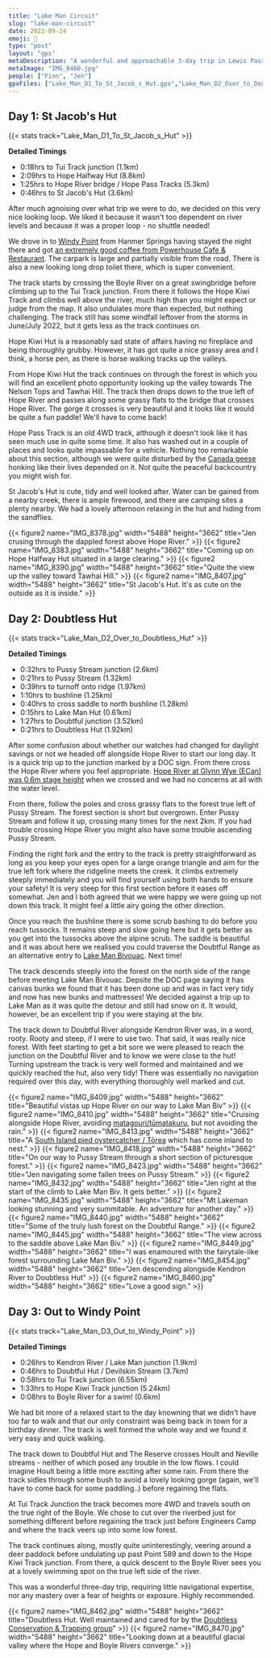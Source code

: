 ```yaml
---
title: "Lake Man Circuit"
slug: "lake-man-circuit"
date: 2022-09-24
emoji: 🥾
type: "post"
layout: "gps"
metaDescription: "A wonderful and approachable 3-day trip in Lewis Pass."
metaImage: "IMG_8460.jpg"
people: ["Finn", "Jen"]
gpxFiles: ["Lake_Man_D1_To_St_Jacob_s_Hut.gpx","Lake_Man_D2_Over_to_Doubtless_Hut.gpx","Lake_Man_D3_Out_to_Windy_Point.gpx"]
---
```


## Day 1: St Jacob's Hut
{{< stats track="Lake_Man_D1_To_St_Jacob_s_Hut" >}}

__Detailed Timings__

- 0:18hrs to Tui Track junction (1.1km)
- 2:09hrs to Hope Halfway Hut (8.8km)
- 1:25hrs to Hope River bridge / Hope Pass Tracks (5.3km)
- 0:46hrs to St Jacob's Hut (3.6km)

After much agnoising over what trip we were to do, we decided on this very nice looking loop. We liked it because it wasn't too dependent on river levels and because it was a proper loop - no shuttle needed!

We drove in to [Windy Point](https://goo.gl/maps/L1L9N1w4r8mVjVJN6) from Hanmer Springs having stayed the night there and got [an extremely good coffee from Powerhouse Cafe & Restaurant](https://goo.gl/maps/iT6zTPFnQTLY1QGNA). The carpark is large and partially visible from the road. There is also a new looking long drop toilet there, which is super convenient.

The track starts by crossing the Boyle River on a great swingbridge before climbing up to the Tui Track junction. From there it follows the Hope Kiwi Track and climbs well above the river, much high than you might expect or judge from the map. It also undulates more than expected, but nothing challenging. The track still has some windfall leftover from the storms in June/July 2022, but it gets less as the track continues on.

Hope Kiwi Hut is a reasonably sad state of affairs having no fireplace and being thoroughly grubby. However, it has got quite a nice grassy area and I think, a horse pen, as there is horse walking tracks up the valleys.

From Hope Kiwi Hut the track continues on through the forest in which you will find an excellent photo opportunity looking up the valley towards The Nelson Tops and Tawhai Hill. The track then drops down to the true left of Hope River and passes along some grassy flats to the bridge that crosses Hope River. The gorge it crosses is very beautiful and it looks like it would be quite a fun paddle! We'll have to come back!

Hope Pass Track is an old 4WD track, although it doesn't look like it has seen much use in quite some time. It also has washed out in a couple of places and looks quite impassable for a vehicle. Nothing too remarkable about this section, although we were quite disturbed by the [Canada geese](https://nzbirdsonline.org.nz/species/canada-goose) honking like their lives depended on it. Not quite the peaceful backcountry you might wish for.

St Jacob's Hut is cute, tidy and well looked after. Water can be gained from a nearby creek, there is ample firewood, and there are camping sites a plenty nearby. We had a lovely afternoon relaxing in the hut and hiding from the sandflies.


{{< figure2 name="IMG_8378.jpg" width="5488" height="3662" title="Jen crusing through the dappled forest above Hope River." >}}
{{< figure2 name="IMG_8383.jpg" width="5488" height="3662" title="Coming up on Hope Halfway Hut situated in a large clearing." >}}
{{< figure2 name="IMG_8390.jpg" width="5488" height="3662" title="Quite the view up the valley toward Tawhai Hill." >}}
{{< figure2 name="IMG_8407.jpg" width="5488" height="3662" title="St Jacob's Hut. It's as cute on the outside as it is inside." >}}

## Day 2: Doubtless Hut
{{< stats track="Lake_Man_D2_Over_to_Doubtless_Hut" >}}

__Detailed Timings__

- 0:32hrs to Pussy Stream junction (2.6km)
- 0:21hrs to Pussy Stream (1.32km)
- 0:39hrs to turnoff onto ridge (1.97km)
- 1:10hrs to bushline (1.25km)
- 0:40hrs to cross saddle to north bushline (1.28km)
- 0:15hrs to Lake Man Hut (0.61km)
- 1:27hrs to Doubtful junction (3.52km)
- 0:21hrs to Doubtless Hut (1.92km)

After some confusion about whether our watches had changed for daylight savings or not we headed off alongside Hope River to start our long day. It is a quick trip up to the junction marked by a DOC sign. From there cross the Hope River where you feel appropriate. [Hope River at Glynn Wye (ECan) was 0.6m stage height](https://www.ecan.govt.nz/data/riverflow/sitedetails/64608) when we crossed and we had no concerns at all with the water level.

From there, follow the poles and cross grassy flats to the forest true left of Pussy Stream. The forest section is short but overgrown. Enter Pussy Stream and follow it up, crossing many times for the next 2km. If you had trouble crossing Hope River you might also have some trouble ascending Pussy Stream.

Finding the right fork and the entry to the track is pretty straightforward as long as you keep your eyes open for a large orange triangle and aim for the true left fork where the ridgeline meets the creek. It climbs extremely steeply immediately and you will find yourself using both hands to ensure your safety! It is very steep for this first section before it eases off somewhat. Jen and I both agreed that we were happy we were going up not down this track. It might feel a little airy going the other direction.

Once you reach the bushline there is some scrub bashing to do before you reach tussocks. It remains steep and slow going here but it gets better as you get into the tussocks above the alpine scrub. The saddle is beautiful and it was about here we realised you could traverse the Doubtful Range as an alternative entry to [Lake Man Bivouac](https://www.doc.govt.nz/parks-and-recreation/places-to-go/canterbury/places/lake-sumner-forest-park/things-to-do/huts/lake-man-bivvy/). Next time!

The track descends steeply into the forest on the north side of the range before meeting Lake Man Bivouac. Depsite the DOC page saying it has canvas bunks we found that it has been done up and was in fact very tidy and now has new bunks and mattresses! We decided against a trip up to Lake Man as it was quite the detour and still had snow on it. It would, however, be an excellent trip if you were staying at the biv.

The track down to Doubtful River alongside Kendron River was, in a word, rooty. Rooty and steep, if I were to use two. That said, it was really nice forest. With feet starting to get a bit sore we were pleased to reach the junction on the Doubtful River and to know we were close to the hut! Turning upstream the track is very well formed and maintained and we quickly reached the hut, also very tidy! There was essentially no navigation required over this day, with everything thoroughly well marked and cut.

{{< figure2 name="IMG_8409.jpg" width="5488" height="3662" title="Beautiful vistas up Hope River on our way to Lake Man Biv" >}}
{{< figure2 name="IMG_8410.jpg" width="5488" height="3662" title="Cruising alongside Hope River, avoiding [matagouri/tūmatakuru](https://www.doc.govt.nz/nature/native-plants/matagouri-wild-irishman/), but not avoiding the rain." >}}
{{< figure2 name="IMG_8413.jpg" width="5488" height="3662" title="A [South Island pied oystercatcher / Tōrea](https://nzbirdsonline.org.nz/species/south-island-pied-oystercatcher) which has come inland to nest." >}}
{{< figure2 name="IMG_8418.jpg" width="5488" height="3662" title="On our way to Pussy Stream through a short section of picturesque forest." >}}
{{< figure2 name="IMG_8423.jpg" width="5488" height="3662" title="Jen navigating some fallen trees on Pussy Stream." >}}
{{< figure2 name="IMG_8432.jpg" width="5488" height="3662" title="Jen right at the start of the climb to Lake Man Biv. It gets better." >}}
{{< figure2 name="IMG_8435.jpg" width="5488" height="3662" title="Mt Lakeman looking stunning and very summitable. An adventure for another day." >}}
{{< figure2 name="IMG_8440.jpg" width="5488" height="3662" title="Some of the truly lush forest on the Doubtful Range." >}}
{{< figure2 name="IMG_8445.jpg" width="5488" height="3662" title="The view across to the saddle above Lake Man Biv." >}}
{{< figure2 name="IMG_8449.jpg" width="5488" height="3662" title="I was enamoured with the fairytale-like forest surrounding Lake Man Biv." >}}
{{< figure2 name="IMG_8454.jpg" width="5488" height="3662" title="Jen descending alongside Kendron River to Doubtless Hut" >}}
{{< figure2 name="IMG_8460.jpg" width="5488" height="3662" title="Love a good sign." >}}

## Day 3: Out to Windy Point
{{< stats track="Lake_Man_D3_Out_to_Windy_Point" >}}

__Detailed Timings__

- 0:26hrs to Kendron River / Lake Man junction (1.9km)
- 0:46hrs to Doubtful Hut / Devilskin Stream (3.7km)
- 0:58hrs to Tui Track junction (6.55km)
- 1:33hrs to Hope Kiwi Track junction (5.24km)
- 0:08hrs to Boyle River for a swim! (0.6km)

We had bit more of a relaxed start to the day knowning that we didn't have too far to walk and that our only constraint was being back in town for a birthday dinner. The track is well formed the whole way and we found it very easy and quick walking.

The track down to Doubtful Hut and The Reserve crosses Hoult and Neville streams - neither of which posed any trouble in the low flows. I could imagine Hoult being a little more exciting after some rain. From there the track sidles through some bush to avoid a lovely looking gorge (again, we'll have to come back for some paddling..) before regaining the flats.

At Tui Track Junction the track becomes more 4WD and travels south on the true right of the Boyle. We chose to cut over the riverbed just for something different before regaining the track just before Engineers Camp and where the track veers up into some low forest.

The track continues along, mostly quite uninterestingly, veering around a deer paddock before undulating up past Point 589 and down to the Hope Kiwi Track junction. From there, a quick descent to the Boyle River sees you at a lovely swimming spot on the true left side of the river.

This was a wonderful three-day trip, requiring little navigational expertise, nor any mastery over a fear of heights or exposure. Highly recommended.

{{< figure2 name="IMG_8462.jpg" width="5488" height="3662" title="Doubtless Hut. Well maintained and cared for by the [Doubtless Conservation & Trapping group](https://www.facebook.com/DoubtfulValleyRestoration/)" >}}
{{< figure2 name="IMG_8470.jpg" width="5488" height="3662" title="Looking down at a beautiful glacial valley where the Hope and Boyle Rivers converge." >}}
